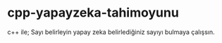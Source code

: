 # cpp-yapayzeka-tahimoyunu
c++ ile; Sayı belirleyin yapay zeka belirlediğiniz sayıyı bulmaya çalışsın.
